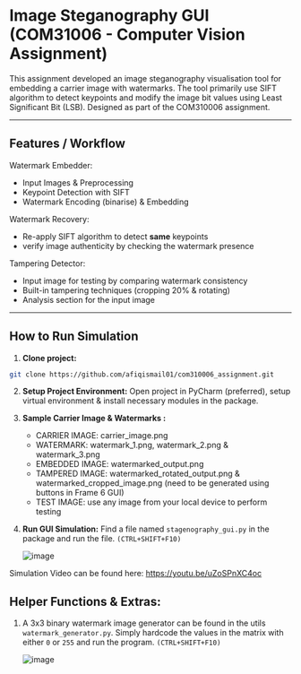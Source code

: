 # Image Steganography GUI (COM31006 - Computer Vision Assignment)

This assignment developed an image steganography visualisation tool for embedding a carrier image with watermarks. The tool primarily use SIFT algorithm to detect keypoints and modify the image bit values using Least Significant Bit (LSB). 
Designed as part of the COM310006 assignment.

---

## Features / Workflow

Watermark Embedder:
- Input Images & Preprocessing
- Keypoint Detection with SIFT
- Watermark Encoding (binarise) & Embedding

Watermark Recovery:
- Re-apply SIFT algorithm to detect **same** keypoints
- verify image authenticity by checking the watermark presence
  
Tampering Detector:
- Input image for testing by comparing watermark consistency
- Built-in tampering techniques (cropping 20% & rotating)
- Analysis section for the input image
---

## How to Run Simulation

1. **Clone project:**

```bash
git clone https://github.com/afiqismail01/com310006_assignment.git
```
2. **Setup Project Environment:**
Open project in PyCharm (preferred), setup virtual environment & install necessary modules in the package.

2. **Sample Carrier Image & Watermarks :**
    - CARRIER IMAGE: carrier_image.png
    - WATERMARK: watermark_1.png, watermark_2.png & watermark_3.png
    - EMBEDDED IMAGE: watermarked_output.png
    - TAMPERED IMAGE: watermarked_rotated_output.png & watermarked_cropped_image.png (need to be generated using buttons in Frame 6 GUI)
    - TEST IMAGE: use any image from your local device to perform testing
3. **Run GUI Simulation:**
Find a file named `stagenography_gui.py` in the package and run the file. `(CTRL+SHIFT+F10)`

    ![image](https://github.com/user-attachments/assets/19c6388c-43fe-48e2-9a8a-a286944af6df)

Simulation Video can be found here: https://youtu.be/uZoSPnXC4oc

## Helper Functions & Extras:

1. A 3x3 binary watermark image generator can be found in the utils  `watermark_generator.py`. Simply hardcode the values in the matrix with either `0` or `255`  and run the program. `(CTRL+SHIFT+F10)`
    
    ![image](https://github.com/user-attachments/assets/6bea3ac4-b11a-4553-a944-b3302aae350c)

